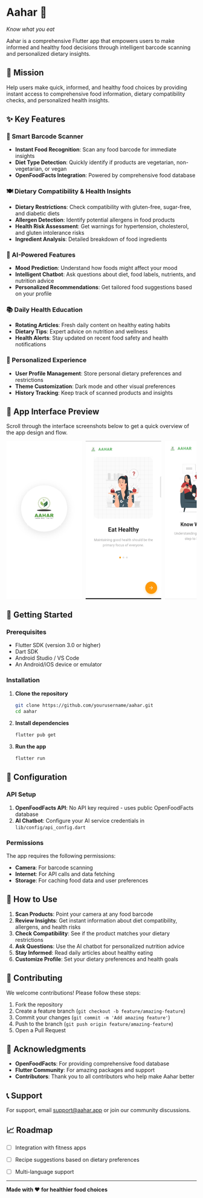 # Aahar 📱

*Know what you eat*

Aahar is a comprehensive Flutter app that empowers users to make informed and healthy food decisions through intelligent barcode scanning and personalized dietary insights.

## 🎯 Mission

Help users make quick, informed, and healthy food choices by providing instant access to comprehensive food information, dietary compatibility checks, and personalized health insights.

## ✨ Key Features

### 📸 Smart Barcode Scanner
- **Instant Food Recognition**: Scan any food barcode for immediate insights
- **Diet Type Detection**: Quickly identify if products are vegetarian, non-vegetarian, or vegan
- **OpenFoodFacts Integration**: Powered by comprehensive food database

### 🍽️ Dietary Compatibility & Health Insights
- **Dietary Restrictions**: Check compatibility with gluten-free, sugar-free, and diabetic diets
- **Allergen Detection**: Identify potential allergens in food products
- **Health Risk Assessment**: Get warnings for hypertension, cholesterol, and gluten intolerance risks
- **Ingredient Analysis**: Detailed breakdown of food ingredients

### 🧠 AI-Powered Features
- **Mood Prediction**: Understand how foods might affect your mood
- **Intelligent Chatbot**: Ask questions about diet, food labels, nutrients, and nutrition advice
- **Personalized Recommendations**: Get tailored food suggestions based on your profile

### 📚 Daily Health Education
- **Rotating Articles**: Fresh daily content on healthy eating habits
- **Dietary Tips**: Expert advice on nutrition and wellness
- **Health Alerts**: Stay updated on recent food safety and health notifications

### 👤 Personalized Experience
- **User Profile Management**: Store personal dietary preferences and restrictions
- **Theme Customization**: Dark mode and other visual preferences
- **History Tracking**: Keep track of scanned products and insights

## 📱 App Interface Preview

Scroll through the interface screenshots below to get a quick overview of the app design and flow.

<div style="display: flex; overflow-x: auto; gap: 10px;">
  <img src="interface/1.jpeg" width="200"/>
  <img src="interface/2.jpg" width="200"/>
  <img src="interface/3.jpg" width="200"/>
  <img src="interface/4.jpg" width="200"/>
  <img src="interface/5.jpg" width="200"/>
  <img src="interface/6.jpg" width="200"/>
  <img src="interface/7.jpg" width="200"/>
  <img src="interface/8.jpg" width="200"/>
  <img src="interface/9.jpg" width="200"/>
  <img src="interface/10.jpg" width="200"/>
  <img src="interface/11.jpg" width="200"/>
  <img src="interface/12.jpg" width="200"/>
  <img src="interface/13.jpg" width="200"/>
  <img src="interface/14.jpg" width="200"/>
  <img src="interface/15.jpg" width="200"/>
</div>

## 🚀 Getting Started

### Prerequisites
- Flutter SDK (version 3.0 or higher)
- Dart SDK
- Android Studio / VS Code
- An Android/iOS device or emulator

### Installation

1. **Clone the repository**
   ```bash
   git clone https://github.com/yourusername/aahar.git
   cd aahar
   ```

2. **Install dependencies**
   ```bash
   flutter pub get
   ```

3. **Run the app**
   ```bash
   flutter run
   ```

## 🔧 Configuration

### API Setup
1. **OpenFoodFacts API**: No API key required - uses public OpenFoodFacts database
2. **AI Chatbot**: Configure your AI service credentials in `lib/config/api_config.dart`

### Permissions
The app requires the following permissions:
- **Camera**: For barcode scanning
- **Internet**: For API calls and data fetching
- **Storage**: For caching food data and user preferences

## 📱 How to Use

1. **Scan Products**: Point your camera at any food barcode
2. **Review Insights**: Get instant information about diet compatibility, allergens, and health risks
3. **Check Compatibility**: See if the product matches your dietary restrictions
4. **Ask Questions**: Use the AI chatbot for personalized nutrition advice
5. **Stay Informed**: Read daily articles about healthy eating
6. **Customize Profile**: Set your dietary preferences and health goals


## 🤝 Contributing

We welcome contributions! Please follow these steps:

1. Fork the repository
2. Create a feature branch (`git checkout -b feature/amazing-feature`)
3. Commit your changes (`git commit -m 'Add amazing feature'`)
4. Push to the branch (`git push origin feature/amazing-feature`)
5. Open a Pull Request


## 🙏 Acknowledgments

- **OpenFoodFacts**: For providing comprehensive food database
- **Flutter Community**: For amazing packages and support
- **Contributors**: Thank you to all contributors who help make Aahar better

## 📞 Support

For support, email support@aahar.app or join our community discussions.

## 📈 Roadmap

- [ ] Integration with fitness apps
- [ ] Recipe suggestions based on dietary preferences
- [ ] Multi-language support


---

**Made with ❤️ for healthier food choices**
